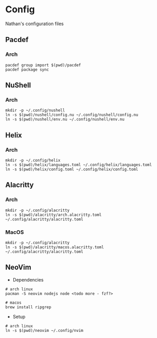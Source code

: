 # Config
Nathan's configuration files

## Pacdef
### Arch
```shell
pacdef group import $(pwd)/pacdef
pacdef package sync
```


## NuShell
### Arch
```shell
mkdir -p ~/.config/nushell
ln -s $(pwd)/nushell/config.nu ~/.config/nushell/config.nu
ln -s $(pwd)/nushell/env.nu ~/.config/nushell/env.nu
```

## Helix
### Arch
```shell
mkdir -p ~/.config/helix
ln -s $(pwd)/helix/languages.toml ~/.config/helix/languages.toml
ln -s $(pwd)/helix/config.toml ~/.config/helix/config.toml
```

## Alacritty
### Arch
```shell
mkdir -p ~/.config/alacritty
ln -s $(pwd)/alacritty/arch.alacritty.toml ~/.config/alacritty/alacritty.toml
```

### MacOS
```shell
mkdir -p ~/.config/alacritty
ln -s $(pwd)/alacritty/macos.alacritty.toml ~/.config/alacritty/alacritty.toml
```

## NeoVim

- Dependencies
```shell
# arch linux
pacman -S neovim nodejs node <todo more - fzf?>

# macos
brew install ripgrep
```

- Setup
```shell
# arch linux
ln -s $(pwd)/neovim ~/.config/nvim
```


